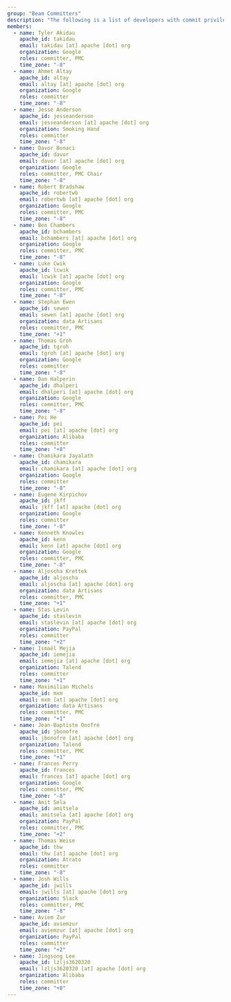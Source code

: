 ```yaml
---
group: "Beam Committers"
description: "The following is a list of developers with commit privileges that have directly contributed to the project in one way or another."
members:
  - name: Tyler Akidau
    apache_id: takidau
    email: takidau [at] apache [dot] org
    organization: Google
    roles: committer, PMC
    time_zone: "-8"
  - name: Ahmet Altay
    apache_id: altay
    email: altay [at] apache [dot] org
    organization: Google
    roles: committer
    time_zone: "-8"
  - name: Jesse Anderson
    apache_id: jesseanderson
    email: jesseanderson [at] apache [dot] org
    organization: Smoking Hand
    roles: committer
    time_zone: "-8"
  - name: Davor Bonaci
    apache_id: davor
    email: davor [at] apache [dot] org
    organization: Google
    roles: committer, PMC Chair
    time_zone: "-8"
  - name: Robert Bradshaw
    apache_id: robertwb
    email: robertwb [at] apache [dot] org
    organization: Google
    roles: committer, PMC
    time_zone: "-8"
  - name: Ben Chambers
    apache_id: bchambers
    email: bchambers [at] apache [dot] org
    organization: Google
    roles: committer, PMC
    time_zone: "-8"
  - name: Luke Cwik
    apache_id: lcwik
    email: lcwik [at] apache [dot] org
    organization: Google
    roles: committer, PMC
    time_zone: "-8"
  - name: Stephan Ewen
    apache_id: sewen
    email: sewen [at] apache [dot] org
    organization: data Artisans
    roles: committer, PMC
    time_zone: "+1"
  - name: Thomas Groh
    apache_id: tgroh
    email: tgroh [at] apache [dot] org
    organization: Google
    roles: committer
    time_zone: "-8"
  - name: Dan Halperin
    apache_id: dhalperi
    email: dhalperi [at] apache [dot] org
    organization: Google
    roles: committer, PMC
    time_zone: "-8"
  - name: Pei He
    apache_id: pei
    email: pei [at] apache [dot] org
    organization: Alibaba
    roles: committer
    time_zone: "+8"
  - name: Chamikara Jayalath
    apache_id: chamikara
    email: chamikara [at] apache [dot] org
    organization: Google
    roles: committer
    time_zone: "-8"
  - name: Eugene Kirpichov
    apache_id: jkff
    email: jkff [at] apache [dot] org
    organization: Google
    roles: committer
    time_zone: "-8"
  - name: Kenneth Knowles
    apache_id: kenn
    email: kenn [at] apache [dot] org
    organization: Google
    roles: committer, PMC
    time_zone: "-8"
  - name: Aljoscha Krettek
    apache_id: aljoscha
    email: aljoscha [at] apache [dot] org
    organization: data Artisans
    roles: committer, PMC
    time_zone: "+1"
  - name: Stas Levin
    apache_id: staslevin
    email: staslevin [at] apache [dot] org
    organization: PayPal
    roles: committer
    time_zone: "+2"
  - name: Ismaël Mejía
    apache_id: iemejia
    email: iemejia [at] apache [dot] org
    organization: Talend
    roles: committer
    time_zone: "+1"
  - name: Maximilian Michels
    apache_id: mxm
    email: mxm [at] apache [dot] org
    organization: data Artisans
    roles: committer, PMC
    time_zone: "+1"
  - name: Jean-Baptiste Onofré
    apache_id: jbonofre
    email: jbonofre [at] apache [dot] org
    organization: Talend
    roles: committer, PMC
    time_zone: "+1"
  - name: Frances Perry
    apache_id: frances
    email: frances [at] apache [dot] org
    organization: Google
    roles: committer, PMC
    time_zone: "-8"
  - name: Amit Sela
    apache_id: amitsela
    email: amitsela [at] apache [dot] org
    organization: PayPal
    roles: committer, PMC
    time_zone: "+2"
  - name: Thomas Weise
    apache_id: thw
    email: thw [at] apache [dot] org
    organization: Atrato
    roles: committer
    time_zone: "-8"
  - name: Josh Wills
    apache_id: jwills
    email: jwills [at] apache [dot] org
    organization: Slack
    roles: committer, PMC
    time_zone: "-8"
  - name: Aviem Zur
    apache_id: aviemzur
    email: aviemzur [at] apache [dot] org
    organization: PayPal
    roles: committer
    time_zone: "+2"
  - name: Jingsong Lee
    apache_id: lzljs3620320
    email: lzljs3620320 [at] apache [dot] org
    organization: Alibaba
    roles: committer
    time_zone: "+8"
---
```

